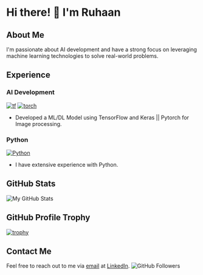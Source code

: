# Hi there! 👋 I'm **Ruhaan**

## About Me
I'm passionate about AI development and have a strong focus on leveraging machine learning technologies to solve real-world problems.

## Experience

### AI Development
[![tf](https://img.shields.io/badge/AI_Development-TensorFlow_&_Keras-blueviolet?style=for-the-badge&logo=tensorflow)](https://www.tensorflow.org/)
[![torch](https://img.shields.io/badge/AI_Development-PyTorch-blueviolet?style=for-the-badge&logo=pytorch)](https://pytorch.org/)

- Developed a ML/DL Model using TensorFlow and Keras || Pytorch for Image processing.

### Python
[![Python](https://img.shields.io/badge/Python-Programming-yellow?style=for-the-badge&logo=python)](https://www.python.org/)
- I have extensive experience with Python.

## GitHub Stats
![My GitHub Stats](https://github-readme-stats.vercel.app/api/top-langs/?username=Ruhaan838&layout=compact)

## GitHub Profile Trophy
[![trophy](https://github-profile-trophy.vercel.app/?username=Ruhaan838&theme=radical)](https://github.com/ryo-ma/github-profile-trophy)

## Contact Me
Feel free to reach out to me via [email](raiyandalal8@gmail.com) at
 [LinkedIn](https://www.linkedin.com/in/mo-ruhaan-dalal-a93a20292/).
![GitHub Followers](https://img.shields.io/github/followers/Ruhaan838?style=social)
